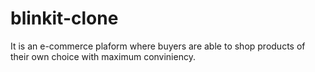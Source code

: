 # blinkit-clone
It is an e-commerce plaform where buyers are able to shop products of their own choice with maximum conviniency.
